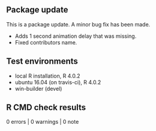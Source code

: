 ## Package update
This is a package update. A minor bug fix has been made.

* Adds 1 second animation delay that was missing.
* Fixed contributors name.

## Test environments
* local R installation, R 4.0.2
* ubuntu 16.04 (on travis-ci), R 4.0.2
* win-builder (devel)

## R CMD check results

0 errors | 0 warnings | 0 note
